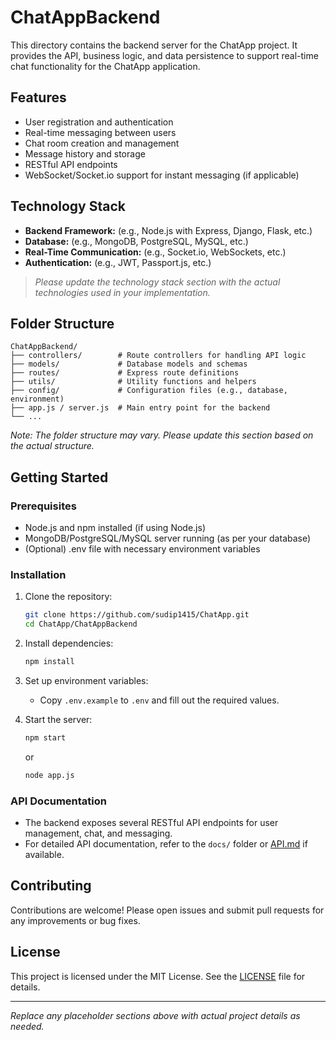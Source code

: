 # ChatAppBackend

This directory contains the backend server for the ChatApp project. It provides the API, business logic, and data persistence to support real-time chat functionality for the ChatApp application.

## Features

- User registration and authentication
- Real-time messaging between users
- Chat room creation and management
- Message history and storage
- RESTful API endpoints
- WebSocket/Socket.io support for instant messaging (if applicable)

## Technology Stack

- **Backend Framework:** (e.g., Node.js with Express, Django, Flask, etc.)  
- **Database:** (e.g., MongoDB, PostgreSQL, MySQL, etc.)  
- **Real-Time Communication:** (e.g., Socket.io, WebSockets, etc.)  
- **Authentication:** (e.g., JWT, Passport.js, etc.)

> _Please update the technology stack section with the actual technologies used in your implementation._

## Folder Structure

```
ChatAppBackend/
├── controllers/        # Route controllers for handling API logic
├── models/             # Database models and schemas
├── routes/             # Express route definitions
├── utils/              # Utility functions and helpers
├── config/             # Configuration files (e.g., database, environment)
├── app.js / server.js  # Main entry point for the backend
└── ...
```

_Note: The folder structure may vary. Please update this section based on the actual structure._

## Getting Started

### Prerequisites

- Node.js and npm installed (if using Node.js)
- MongoDB/PostgreSQL/MySQL server running (as per your database)
- (Optional) .env file with necessary environment variables

### Installation

1. Clone the repository:
    ```bash
    git clone https://github.com/sudip1415/ChatApp.git
    cd ChatApp/ChatAppBackend
    ```

2. Install dependencies:
    ```bash
    npm install
    ```

3. Set up environment variables:
    - Copy `.env.example` to `.env` and fill out the required values.

4. Start the server:
    ```bash
    npm start
    ```
    or
    ```bash
    node app.js
    ```

### API Documentation

- The backend exposes several RESTful API endpoints for user management, chat, and messaging.
- For detailed API documentation, refer to the `docs/` folder or [API.md](./API.md) if available.

## Contributing

Contributions are welcome! Please open issues and submit pull requests for any improvements or bug fixes.

## License

This project is licensed under the MIT License. See the [LICENSE](../LICENSE) file for details.

---

_Replace any placeholder sections above with actual project details as needed._
